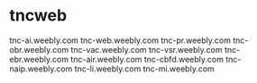 # tncweb
tnc-ai.weebly.com
tnc-web.weebly.com
tnc-pr.weebly.com
tnc-obr.weebly.com
tnc-vac.weebly.com
tnc-vsr.weebly.com
tnc-ebr.weebly.com
tnc-air.weebly.com
tnc-cbfd.weebly.com
tnc-naip.weebly.com
tnc-li.weebly.com
tnc-mi.weebly.com
